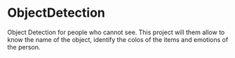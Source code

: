 # ObjectDetection
Object Detection for people who cannot see. This project will them allow to know the name of the object, identify the colos of the items and emotions of the person. 
